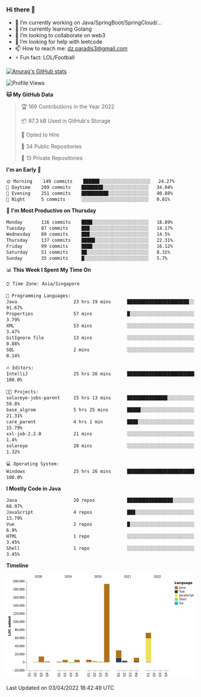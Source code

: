 ### Hi there 👋

- 🔭 I’m currently working on Java/SpringBoot/SpringCloud/...
- 🌱 I’m currently learning Golang
- 👯 I’m looking to collaborate on web3
- 🤔 I’m looking for help with leetcode
- 📫 How to reach me: dz.paradis3@gmail.com
- ⚡ Fun fact: LOL/Football

[![Anurag's GitHub stats](https://github-readme-stats.vercel.app/api?username=xiumu2017&show_icons=true&theme=radical)](https://github.com/anuraghazra/github-readme-stats)

<!--
**xiumu2017/xiumu2017** is a ✨ _special_ ✨ repository because its `README.md` (this file) appears on your GitHub profile.

Here are some ideas to get you started:

- 🔭 I’m currently working on ...
- 🌱 I’m currently learning ...
- 👯 I’m looking to collaborate on ...
- 🤔 I’m looking for help with ...
- 💬 Ask me about ...
- 📫 How to reach me: ...
- 😄 Pronouns: ...
- ⚡ Fun fact: ...
-->

<!--START_SECTION:waka-->
![Profile Views](http://img.shields.io/badge/Profile%20Views-0-blue)

**🐱 My GitHub Data** 

> 🏆 169 Contributions in the Year 2022
 > 
> 📦 87.3 kB Used in GitHub's Storage 
 > 
> 💼 Opted to Hire
 > 
> 📜 34 Public Repositories 
 > 
> 🔑 13 Private Repositories  
 > 
**I'm an Early 🐤** 

```text
🌞 Morning    149 commits    ██████░░░░░░░░░░░░░░░░░░░   24.27% 
🌆 Daytime    209 commits    ████████░░░░░░░░░░░░░░░░░   34.04% 
🌃 Evening    251 commits    ██████████░░░░░░░░░░░░░░░   40.88% 
🌙 Night      5 commits      ░░░░░░░░░░░░░░░░░░░░░░░░░   0.81%

```
📅 **I'm Most Productive on Thursday** 

```text
Monday       116 commits    ████░░░░░░░░░░░░░░░░░░░░░   18.89% 
Tuesday      87 commits     ███░░░░░░░░░░░░░░░░░░░░░░   14.17% 
Wednesday    89 commits     ███░░░░░░░░░░░░░░░░░░░░░░   14.5% 
Thursday     137 commits    █████░░░░░░░░░░░░░░░░░░░░   22.31% 
Friday       99 commits     ████░░░░░░░░░░░░░░░░░░░░░   16.12% 
Saturday     51 commits     ██░░░░░░░░░░░░░░░░░░░░░░░   8.31% 
Sunday       35 commits     █░░░░░░░░░░░░░░░░░░░░░░░░   5.7%

```


📊 **This Week I Spent My Time On** 

```text
⌚︎ Time Zone: Asia/Singapore

💬 Programming Languages: 
Java                     23 hrs 19 mins      ███████████████████████░░   91.67% 
Properties               57 mins             █░░░░░░░░░░░░░░░░░░░░░░░░   3.79% 
XML                      53 mins             ░░░░░░░░░░░░░░░░░░░░░░░░░   3.47% 
GitIgnore file           13 mins             ░░░░░░░░░░░░░░░░░░░░░░░░░   0.88% 
SQL                      2 mins              ░░░░░░░░░░░░░░░░░░░░░░░░░   0.14%

🔥 Editors: 
IntelliJ                 25 hrs 26 mins      █████████████████████████   100.0%

🐱‍💻 Projects: 
solareye-jobs-parent     15 hrs 13 mins      ███████████████░░░░░░░░░░   59.8% 
base_algrom              5 hrs 25 mins       █████░░░░░░░░░░░░░░░░░░░░   21.31% 
care_parent              4 hrs 1 min         ████░░░░░░░░░░░░░░░░░░░░░   15.79% 
xxl-job-2.2.0            21 mins             ░░░░░░░░░░░░░░░░░░░░░░░░░   1.4% 
solareye                 20 mins             ░░░░░░░░░░░░░░░░░░░░░░░░░   1.32%

💻 Operating System: 
Windows                  25 hrs 26 mins      █████████████████████████   100.0%

```

**I Mostly Code in Java** 

```text
Java                     20 repos            █████████████████░░░░░░░░   68.97% 
JavaScript               4 repos             ███░░░░░░░░░░░░░░░░░░░░░░   13.79% 
Vue                      2 repos             █░░░░░░░░░░░░░░░░░░░░░░░░   6.9% 
HTML                     1 repo              ░░░░░░░░░░░░░░░░░░░░░░░░░   3.45% 
Shell                    1 repo              ░░░░░░░░░░░░░░░░░░░░░░░░░   3.45%

```


**Timeline**

![Chart not found](https://raw.githubusercontent.com/xiumu2017/xiumu2017/main/charts/bar_graph.png) 


 Last Updated on 03/04/2022 18:42:49 UTC
<!--END_SECTION:waka-->
